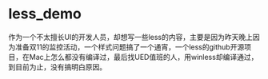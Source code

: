 less_demo
=========

作为一个不太擅长UI的开发人员，却想写一些less的内容，主要是因为昨天晚上因为准备双11的监控活动，一个样式问题搞了一个通宵，一个less的github开源项目，在Mac上怎么都没有编译过，最后找UED值班的人，用winless却编译通过，
到目前为止，没有搞明白原因。
